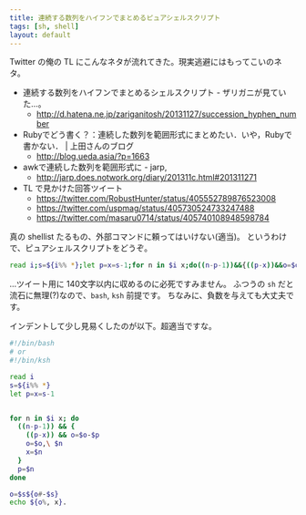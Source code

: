 ```yaml
---
title: 連続する数列をハイフンでまとめるピュアシェルスクリプト
tags: [sh, shell]
layout: default
---
```


Twitter の俺の TL にこんなネタが流れてきた。現実逃避にはもってこいのネタ。

  * 連続する数列をハイフンでまとめるシェルスクリプト - ザリガニが見ていた...。
    * <http://d.hatena.ne.jp/zariganitosh/20131127/succession_hyphen_number>
  * Rubyでどう書く？：連続した数列を範囲形式にまとめたい．いや，Rubyで書かない． | 上田さんのブログ
    * <http://blog.ueda.asia/?p=1663>
  * awkで連続した数列を範囲形式に - jarp,
    * <http://jarp.does.notwork.org/diary/201311c.html#201311271>
  * TL で見かけた回答ツイート
    * <https://twitter.com/RobustHunter/status/405552789876523008>
    * <https://twitter.com/uspmag/status/405730524733247488>
    * <https://twitter.com/masaru0714/status/405740108948598784>

真の shellist たるもの、外部コマンドに頼ってはいけない(適当)。
というわけで、ピュアシェルスクリプトをどうぞ。

``` bash
read i;s=${i%% *};let p=x=s-1;for n in $i x;do((n-p-1))&&{((p-x))&&o=$o-$p;o=$o,\ $n;x=$n;};p=$n;done;o=$s${o#-$s};echo ${o%, x}.
```

…ツイート用に 140文字以内に収めるのに必死ですみません。
ふつうの `sh` だと流石に無理(?)なので、`bash`, `ksh` 前提です。
ちなみに、負数を与えても大丈夫です。

インデントして少し見易くしたのが以下。超適当ですな。


``` bash
#!/bin/bash
# or
#!/bin/ksh

read i
s=${i%% *}
let p=x=s-1


for n in $i x; do
  ((n-p-1)) && {
    ((p-x)) && o=$o-$p
    o=$o,\ $n
    x=$n
  }
  p=$n
done

o=$s${o#-$s}
echo ${o%, x}.
```

